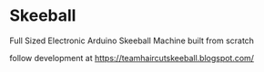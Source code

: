 # Skeeball
Full Sized Electronic Arduino Skeeball Machine built from scratch

follow development at
https://teamhaircutskeeball.blogspot.com/
